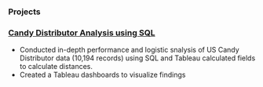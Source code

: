 ### Projects
### [Candy Distributor Analysis using SQL](https://github.com/OlgaRaynor/Projects/tree/main/US-candy_distributor_sql)

- Conducted in-depth performance and logistic snalysis of US Candy Distributor data (10,194 records) using SQL and Tableau calculated fields to calculate distances. 
- Created a Tableau dashboards to visualize findings
